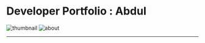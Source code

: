 # Developer Portfolio : Abdul
<img src="https://i.postimg.cc/J04tdVBW/Thumbnail.png" alt="thumbnail">
<img src="https://i.postimg.cc/nhr8VpQW/about.png" alt="about">
<hr>
